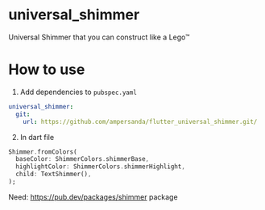 # universal_shimmer
Universal Shimmer that you can construct like a Lego™

# How to use
1. Add dependencies to `pubspec.yaml`
```yaml
universal_shimmer:
  git:
    url: https://github.com/ampersanda/flutter_universal_shimmer.git/
```

2. In dart file
```dart
Shimmer.fromColors(
  baseColor: ShimmerColors.shimmerBase,
  highlightColor: ShimmerColors.shimmerHighlight,
  child: TextShimmer(),
);
```

Need: https://pub.dev/packages/shimmer package
